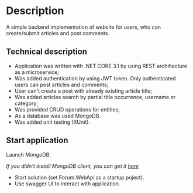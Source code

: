 # Description

A simple backend implementation of website for users, who can create/submit articles and post comments.

## Technical description

- Application was written with .NET CORE 3.1 by using REST archihecture as a microservice;
- Was added authentication by using JWT token. Only authenticated users can post articles and comments;
- User can't create a post with already existing article title;
- Was added articles search by partial title occurrence, username or category;
- Was provided CRUD operations for entities;
- As a database was used MongoDB.
- Was added unit testing (XUnit).

## Start application

Launch MongoDB.

*If you didn't install MongoDB client, you can get it [here](https://www.mongodb.com/try/download/community)*
- Start solution (set Forum.WebApi as a startup poject).
- Use swagger UI to interact with application.
